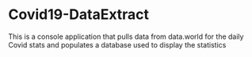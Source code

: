 # Covid19-DataExtract
This is a console application that pulls data from data.world for the daily Covid stats and populates a database used to display the statistics
